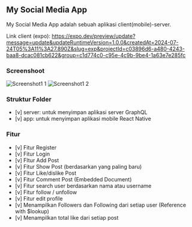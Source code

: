 ## My Social Media App

My Social Media App adalah sebuah aplikasi client(mobile)-server. 

Link client (expo): https://expo.dev/preview/update?message=update&updateRuntimeVersion=1.0.0&createdAt=2024-07-24T05%3A11%3A27.890Z&slug=exp&projectId=c03896d6-a480-4243-baa8-dcac081cb622&group=c1d774c0-c95e-4c9b-9be4-1a63e7e285fc

### Screenshoot
![Screenshot1 1](https://res.cloudinary.com/dszhu92hc/image/upload/v1721875710/insta-01_j43p3z.png)
![Screenshot1 2](https://res.cloudinary.com/dszhu92hc/image/upload/v1721875705/insta-02_mdphtp.png)


### Struktur Folder
- [v] server: untuk menyimpan aplikasi server GraphQL
- [v] app: untuk menyimpan aplikasi mobile React Native


### Fitur
- [v] Fitur Register
- [v] Fitur Login
- [v] FItur Add Post
- [v] Fitur Show Post (berdasarkan yang paling baru)
- [v] Fitur Like/dislike Post
- [v] Fitur Comment Post (Embedded Document)
- [v] Fitur search user berdasarkan nama atau username
- [v] Fitur follow / unfollow
- [v] Fitur edit profile
- [v] Menampilkan Followers dan Following dari setiap user (Reference with $lookup)
- [v] Menampilkan total like dari setiap post
